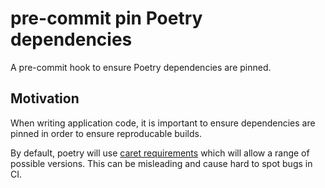 # pre-commit pin Poetry dependencies

A pre-commit hook to ensure Poetry dependencies are pinned.

## Motivation

When writing application code, it is important to ensure dependencies are pinned
in order to ensure reproducable builds.

By default, poetry will use [caret requirements](https://python-poetry.org/docs/dependency-specification/#caret-requirements) which will allow a range of possible versions. This can be misleading and cause hard to spot bugs in CI.
